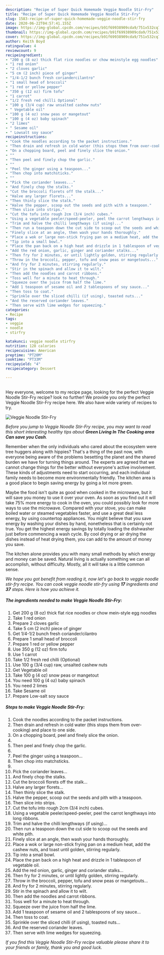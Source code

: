```yaml
---
description: "Recipe of Super Quick Homemade Veggie Noodle Stir-Fry"
title: "Recipe of Super Quick Homemade Veggie Noodle Stir-Fry"
slug: 1583-recipe-of-super-quick-homemade-veggie-noodle-stir-fry
date: 2020-06-22T04:57:41.155Z
image: https://img-global.cpcdn.com/recipes/b91f69938909cda9/751x532cq70/veggie-noodle-stir-fry-recipe-main-photo.jpg
thumbnail: https://img-global.cpcdn.com/recipes/b91f69938909cda9/751x532cq70/veggie-noodle-stir-fry-recipe-main-photo.jpg
cover: https://img-global.cpcdn.com/recipes/b91f69938909cda9/751x532cq70/veggie-noodle-stir-fry-recipe-main-photo.jpg
author: Keith Boyd
ratingvalue: 4
reviewcount: 9
recipeingredient:
- "200 g (8 oz) thick flat rice noodles or chow meinstyle egg noodles"
- "1 red onion"
- "2 cloves garlic"
- "5 cm (2 inch) piece of ginger"
- "1/4-1/2 bunch fresh coriandercilantro"
- "1 small head of broccoli"
- "1 red or yellow pepper"
- "350 g (12 oz) firm tofu"
- "1 carrot"
- "1/2 fresh red chilli Optional"
- "100 g (3/4 cup) raw unsalted cashew nuts"
- " Vegetable oil"
- "100 g (4 oz) snow peas or mangetout"
- "100 g (4 oz) baby spinach"
- "2 limes"
- " Sesame oil"
- " Lowsalt soy sauce"
recipeinstructions:
- "Cook the noodles according to the packet instructions."
- "Then drain and refresh in cold water (this stops them from over-cooking) and place to one side."
- "On a chopping board, peel and finely slice the onion."
- ""
- "Then peel and finely chop the garlic."
- ""
- "Peel the ginger using a teaspoon..."
- "Then chop into matchsticks."
- ""
- "Pick the coriander leaves..."
- "And finely chop the stalks."
- "Cut the broccoli florets off the stalk..."
- "Halve any larger florets..."
- "Then thinly slice the stalk."
- "Halve the pepper, scoop out the seeds and pith with a teaspoon."
- "Then slice into strips."
- "Cut the tofu into rough 2cm (3/4 inch) cubes."
- "Using a vegetable peeler/speed-peeler, peel the carrot lengthways into long ribbons."
- "Trim and halve the chilli lengthways (if using)..."
- "Then run a teaspoon down the cut side to scoop out the seeds and white pith."
- "Finely slice at an angle, then wash your hands thoroughly."
- "Place a wok or large non-stick frying pan on a medium heat, add the cashew nuts, and toast until golden, stirring regularly."
- "Tip into a small bowl."
- "Place the pan back on a high heat and drizzle in 1 tablespoon of vegetable oil."
- "Add the red onion, garlic, ginger and coriander stalks..."
- "Then fry for 2 minutes, or until lightly golden, stirring regularly."
- "Throw in the broccoli, pepper, tofu and snow peas or mangetouts..."
- "And fry for 2 minutes, stirring regularly."
- "Stir in the spinach and allow it to wilt."
- "Then add the noodles and carrot ribbons."
- "Toss well for a minute to heat through."
- "Squeeze over the juice from half the lime."
- "Add 1 teaspoon of sesame oil and 2 tablespoons of soy sauce..."
- "Then toss to coat."
- "Sprinkle over the sliced chilli (if using), toasted nuts..."
- "And the reserved coriander leaves."
- "Then serve with lime wedges for squeezing."
categories:
- Recipe
tags:
- veggie
- noodle
- stirfry

katakunci: veggie noodle stirfry 
nutrition: 128 calories
recipecuisine: American
preptime: "PT20M"
cooktime: "PT33M"
recipeyield: "4"
recipecategory: Dessert

---
```

<br>
Hey everyone, welcome to my recipe page, looking for the perfect Veggie Noodle Stir-Fry recipe? look no further! We provide you only the perfect Veggie Noodle Stir-Fry recipe here. We also have wide variety of recipes to try.
<br>


![Veggie Noodle Stir-Fry](https://img-global.cpcdn.com/recipes/b91f69938909cda9/751x532cq70/veggie-noodle-stir-fry-recipe-main-photo.jpg)

<i>Before you jump to Veggie Noodle Stir-Fry recipe, you may want to read this short interesting healthy tips about 
<strong>Green Living In The Cooking area Can save you Cash</strong>.</i>
</br>

Remember when the only individuals who cared about the ecosystem were tree huggers along with hippies? That's a thing of the past now, with everyone being aware of the problems besetting the planet and the shared burden we have for turning things around. The experts are agreed that we cannot change things for the better without everyone's active involvement. These kinds of adjustments need to start occurring, and each individual family needs to become more environmentally friendly. The kitchen area is a good place to begin saving energy by going a lot more green.

Maybe the food isn't quite as good when cooked in the microwave, but it will save you money to use it over your oven. As soon as you find out it will take 75% more energy to cook in the oven, you could possibly look for more ways to use the microwave. Compared with your stove, you can make boiled water or steamed vegetables faster, and use a great deal less energy, by using countertop appliances. You might believe that you save energy by washing your dishes by hand, nonetheless that is certainly not true. You get the highest energy savings by totally loading the dishwasher just before commencing a wash cycle. By cool drying or air drying the dishes instead of heat drying them, you can add to the amount of money you save.

The kitchen alone provides you with many small methods by which energy and money can be saved. Natural living is actually something we can all accomplish, without difficulty. Mostly, all it will take is a little common sense.


<i>We hope you got benefit from reading it, now let's go back to veggie noodle stir-fry recipe. You can cook veggie noodle stir-fry using <strong>17</strong> ingredients and <strong>37</strong> steps. Here is how you achieve it.
</i>

##### The ingredients needed to make Veggie Noodle Stir-Fry:

1. Get 200 g (8 oz) thick flat rice noodles or chow mein-style egg noodles
1. Take 1 red onion
1. Prepare 2 cloves garlic
1. Take 5 cm (2 inch) piece of ginger
1. Get 1/4-1/2 bunch fresh coriander/cilantro
1. Prepare 1 small head of broccoli
1. Prepare 1 red or yellow pepper
1. Use 350 g (12 oz) firm tofu
1. Use 1 carrot
1. Take 1/2 fresh red chilli (Optional)
1. Use 100 g (3/4 cup) raw, unsalted cashew nuts
1. Get  Vegetable oil
1. Take 100 g (4 oz) snow peas or mangetout
1. You need 100 g (4 oz) baby spinach
1. You need 2 limes
1. Take  Sesame oil
1. Prepare  Low-salt soy sauce


##### Steps to make Veggie Noodle Stir-Fry:

1. Cook the noodles according to the packet instructions.
1. Then drain and refresh in cold water (this stops them from over-cooking) and place to one side.
1. On a chopping board, peel and finely slice the onion.
1. 
1. Then peel and finely chop the garlic.
1. 
1. Peel the ginger using a teaspoon...
1. Then chop into matchsticks.
1. 
1. Pick the coriander leaves...
1. And finely chop the stalks.
1. Cut the broccoli florets off the stalk...
1. Halve any larger florets...
1. Then thinly slice the stalk.
1. Halve the pepper, scoop out the seeds and pith with a teaspoon.
1. Then slice into strips.
1. Cut the tofu into rough 2cm (3/4 inch) cubes.
1. Using a vegetable peeler/speed-peeler, peel the carrot lengthways into long ribbons.
1. Trim and halve the chilli lengthways (if using)...
1. Then run a teaspoon down the cut side to scoop out the seeds and white pith.
1. Finely slice at an angle, then wash your hands thoroughly.
1. Place a wok or large non-stick frying pan on a medium heat, add the cashew nuts, and toast until golden, stirring regularly.
1. Tip into a small bowl.
1. Place the pan back on a high heat and drizzle in 1 tablespoon of vegetable oil.
1. Add the red onion, garlic, ginger and coriander stalks...
1. Then fry for 2 minutes, or until lightly golden, stirring regularly.
1. Throw in the broccoli, pepper, tofu and snow peas or mangetouts...
1. And fry for 2 minutes, stirring regularly.
1. Stir in the spinach and allow it to wilt.
1. Then add the noodles and carrot ribbons.
1. Toss well for a minute to heat through.
1. Squeeze over the juice from half the lime.
1. Add 1 teaspoon of sesame oil and 2 tablespoons of soy sauce...
1. Then toss to coat.
1. Sprinkle over the sliced chilli (if using), toasted nuts...
1. And the reserved coriander leaves.
1. Then serve with lime wedges for squeezing.


<i>If you find this Veggie Noodle Stir-Fry recipe valuable please share it to your friends or family, thank you and good luck.</i>
